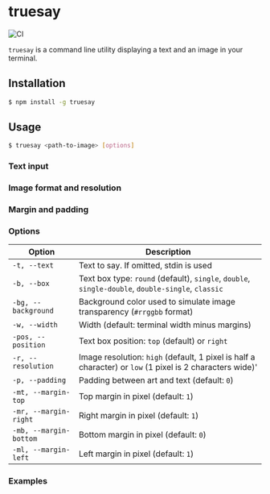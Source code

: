 # truesay

![CI](https://github.com/eliep/truesay/workflows/CI/badge.svg)

`truesay` is a command line utility displaying a text and an image in your terminal.

## Installation

```bash
$ npm install -g truesay
```

## Usage

```bash
$ truesay <path-to-image> [options]
```

### Text input

### Image format and resolution

### Margin and padding 

### Options

Option | Description
-------| -------------
`-t, --text` | Text to say. If omitted, stdin is used
`-b, --box` | Text box type: `round` (default), `single`, `double`, `single-double`, `double-single`, `classic`
`-bg, --background` | Background color used to simulate image transparency (`#rrggbb` format)
`-w, --width` | Width (default: terminal width minus margins)
`-pos, --position` | Text box position: `top` (default) or `right`
`-r, --resolution` | Image resolution: `high` (default, 1 pixel is half a character) or `low` (1 pixel is 2 characters wide)'
`-p, --padding` | Padding between art and text (default: `0`)
`-mt, --margin-top` | Top margin in pixel (default: `1`)
`-mr, --margin-right` | Right margin in pixel (default: `1`)
`-mb, --margin-bottom` | Bottom margin in pixel (default: `0`)
`-ml, --margin-left` | Left margin in pixel (default: `1`)
 
### Examples




 